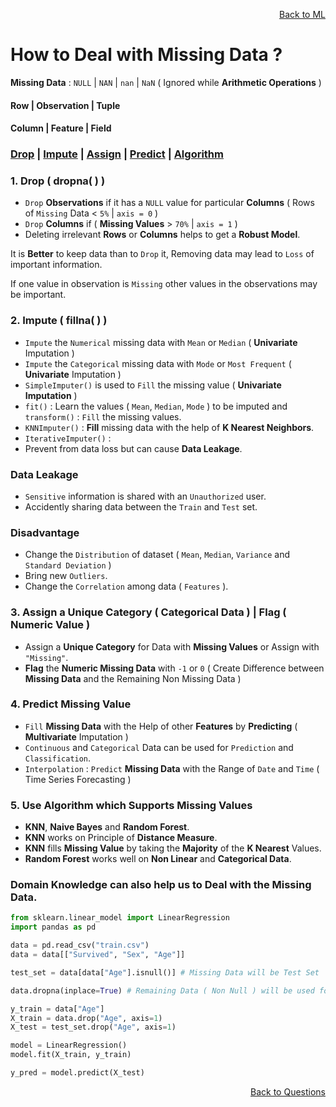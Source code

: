 <p align='right'><a align="right" href="https://github.com/KIRANKUMAR7296/Library/blob/main/Machine%20Learning/Machine%20Learning%20Models.md">Back to ML</a></p>

# How to Deal with Missing Data ?

**Missing Data** : `NULL` | `NAN` | `nan` | `NaN` ( Ignored while **Arithmetic Operations** )

#### Row | Observation | Tuple

#### Column | Feature | Field

<h3><a href="#del">Drop</a> | <a href="#impute">Impute</a> | <a href="#assign">Assign</a> | <a href="#predict">Predict</a> | <a href="#algo">Algorithm</a></h3>

<h3 name="del"> 1. Drop ( dropna( ) )</h3>

- `Drop` **Observations** if it has a `NULL` value for particular **Columns** ( Rows of `Missing` Data < `5%` | `axis = 0` )
- `Drop` **Columns** if ( **Missing Values** > `70%` | `axis = 1` )
- Deleting irrelevant **Rows** or **Columns** helps to get a **Robust Model**.

It is **Better** to keep data than to `Drop` it, Removing data may lead to `Loss` of important information.

If one value in observation is `Missing` other values in the observations may be important.

<h3 name="impute"> 2. Impute ( fillna( ) )</h3>

- `Impute` the `Numerical` missing data with `Mean` or `Median` ( **Univariate** Imputation ) 
- `Impute` the `Categorical` missing data with `Mode` or `Most Frequent` (  **Univariate** Imputation ) 
- `SimpleImputer()` is used to `Fill` the missing value ( **Univariate Imputation** ) 
- `fit()` : Learn the values ( `Mean`, `Median`, `Mode` ) to be imputed and `transform()` : `Fill` the missing values.
- `KNNImputer()` : **Fill** missing data with the help of **K Nearest Neighbors**.
- `IterativeImputer()` : 
- Prevent from data loss but can cause **Data Leakage**.

### Data Leakage 
- `Sensitive` information is shared with an `Unauthorized` user.
- Accidently sharing data between the `Train` and `Test` set.

### Disadvantage

- Change the `Distribution` of dataset ( `Mean`, `Median`, `Variance` and `Standard Deviation` )
- Bring new `Outliers`.
- Change the `Correlation` among data ( `Features` ).

<h3 name="assign"> 3. Assign a Unique Category ( Categorical Data ) | Flag ( Numeric Value )</h3>

- Assign a **Unique Category** for Data with **Missing Values** or Assign with `"Missing"`.
- **Flag** the **Numeric Missing Data** with `-1` or `0` ( Create Difference between **Missing Data** and the Remaining Non Missing Data ) 

<h3 name="predict"> 4. Predict Missing Value</h3>

- `Fill` **Missing Data** with the Help of other **Features** by **Predicting** ( **Multivariate** Imputation ) 
- `Continuous` and `Categorical` Data can be used for `Prediction` and `Classification`.
- `Interpolation` : `Predict` **Missing Data** with the Range of `Date` and `Time` ( Time Series Forecasting ) 

<h3 name="algo"> 5. Use Algorithm which Supports Missing Values</h3>

- **KNN**, **Naive Bayes** and **Random Forest**.
- **KNN** works on Principle of **Distance Measure**.
- **KNN** fills **Missing Value** by taking the **Majority** of the **K Nearest** Values.
- **Random Forest** works well on **Non Linear** and **Categorical Data**.

### Domain Knowledge can also help us to Deal with the Missing Data.

```python
from sklearn.linear_model import LinearRegression
import pandas as pd

data = pd.read_csv("train.csv")
data = data[["Survived", "Sex", "Age"]]

test_set = data[data["Age"].isnull()] # Missing Data will be Test Set

data.dropna(inplace=True) # Remaining Data ( Non Null ) will be used for Training the Model

y_train = data["Age"]
X_train = data.drop("Age", axis=1)
X_test = test_set.drop("Age", axis=1)

model = LinearRegression()
model.fit(X_train, y_train)

y_pred = model.predict(X_test)
```

<p align='right'><a align="right" href="https://github.com/KIRANKUMAR7296/Library/blob/main/Interview.md">Back to Questions</a></p>
